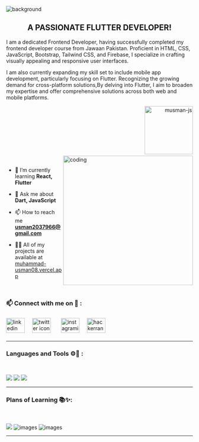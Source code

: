 ![background](https://github.com/musman-js/musman-js/assets/142093838/3aca18ca-3f5c-4f3a-a816-31fdb44367dc)


<h2 align = "center">A PASSIONATE FLUTTER DEVELOPER!</h2>
<p>I am a dedicated Frontend Developer, having successfully completed my frontend developer course from Jawaan Pakistan. Proficient in HTML, CSS, JavaScript, Bootstrap, Tailwind CSS, and Firebase, I specialize in crafting visually appealing and responsive user interfaces.</p>
<p>I am also currently expanding my skill set to include mobile app development, particularly focusing on Flutter. Recognizing the growing demand for cross-platform solutions,By delving into Flutter, I aim to broaden my expertise and offer comprehensive solutions across both web and mobile platforms.</p>
<br>

<p align="right"> <img src="https://komarev.com/ghpvc/?username=musman-js&label=Profile%20views&color=0e75b6&style=flat" alt="musman-js" style="margin-top: -30px; margin-bottom: 20px;"  width ="130px" heigth = "140px"/> </p>

<img src="https://github.com/musman-js/musman-js/assets/142093838/1306f38b-a74a-4a5d-a3a9-016c0d762c6f" alt="coding" width="350" align = "right" class="coding-gif" style="margin-top: -30px; margin-bottom: 15px">

- 🌱 I’m currently learning **React, Flutter** <br>

- 💬 Ask me about **Dart, JavaScript** <br>

- 📫 How to reach me **usman2037966@gmail.com**

- 👨‍💻 All of my projects are available at [muhammad-usman08.vercel.app](muhammad-usman08.vercel.app)

<br>

<h3 align="left">📫 Connect with me on 🔗        :</h3>
     <p align="left">
        <a href="https://www.linkedin.com/in/muhammad-usman-772296294/" target="_blank"><img align="center"
                src="https://raw.githubusercontent.com/rahuldkjain/github-profile-readme-generator/master/src/images/icons/Social/linked-in-alt.svg" height="40" width="50" alt="linkedin" /></a>
        <a href="https://www.facebook.com/profile.php?id=100063423567314" target="_blank" style="padding:8px"><img align="center" style="margin:8px"
                src="https://raw.githubusercontent.com/rahuldkjain/github-profile-readme-generator/master/src/images/icons/Social/facebook.svg" height="40" width="50" alt="twitter icon" /></a>
        <a href="https://www.instagram.com/usman.___here/" target="_blank" style="padding:8px"><img align="center"
                src="https://raw.githubusercontent.com/rahuldkjain/github-profile-readme-generator/master/src/images/icons/Social/instagram.svg" alt="instagramicon" height="40" width="50" /></a>
	<a href="https://www.hackerrank.com/profile/usmangamingyt671" target="_blank" style="padding:8px"><img align="center"
                src="https://raw.githubusercontent.com/rahuldkjain/github-profile-readme-generator/master/src/images/icons/Social/hackerrank.svg" alt="hackerrank" height="40" width="50" /></a>
               
     
</p>


</p>
<hr>

<h3 align="left">
        Languages and Tools ⚙️🔧 : </h3>
    <br>
<p  align ="left">
	<img src="https://skillicons.dev/icons?i=html,bootstrap,git" />
        <img src="https://skillicons.dev/icons?i=github,vscode,tailwind,css,js" />
        <img src="https://skillicons.dev/icons?i=dart,react,flutter,firebase" />
     
    
</p>
 <hr>
    
 <h3 align="left"> Plans of Learning 📚✨:</h3>
 <br>   
<p align ="left">
	<img src="https://skillicons.dev/icons?i=nextjs,express,nodejs,ts,redux" />
        <img src="https://skillicons.dev/icons?i=mongodb" alt="images">
        <img src="https://skillicons.dev/icons?i=django" alt="images">
</p>
<hr>
